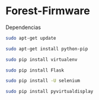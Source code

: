 Forest-Firmware
===============
Dependencias
```sh
sudo apt-get update
```
```sh
sudo apt-get install python-pip
```
```sh
sudo pip install virtualenv
```
```sh
sudo pip install Flask
```
```sh
sudo pip install -U selenium
```
```sh
sudo pip install pyvirtualdisplay
```
